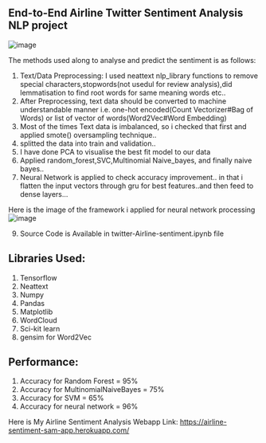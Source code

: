 ## End-to-End Airline Twitter Sentiment Analysis NLP project

![image](https://user-images.githubusercontent.com/73512374/179816831-54755849-97ac-4f9c-8083-2d240ca4e48a.png)

The methods used along to analyse and predict the sentiment is as follows:
1. Text/Data Preprocessing: I used neattext nlp_library functions to remove special characters,stopwords(not usedul for review analysis),did lemmatisation to find root words for same meaning words etc..
2. After Preprocessing, text data should be converted to machine understandable manner i.e. one-hot encoded(Count Vectorizer#Bag of Words) or list of vector of words(Word2Vec#Word Embedding) 
3. Most of the times Text data is imbalanced, so i checked that first and applied smote() oversampling technique..
4. splitted the data into train and validation..
5. I have done PCA to visualise the best fit model to our data
6. Applied random_forest,SVC,Multinomial Naive_bayes, and finally naive bayes..
7. Neural Network is applied to check accuracy improvement.. in that i flatten the input vectors through gru for best features..and then feed to dense layers...



Here is the image of the framework i applied for neural network processing
![image](https://user-images.githubusercontent.com/73512374/136689327-c3a2461f-9cf8-48d5-b273-e5ea5993bf55.png)

9. Source Code is Available in twitter-Airline-sentiment.ipynb file

## Libraries Used:
1. Tensorflow
2. Neattext
3. Numpy
4. Pandas
5. Matplotlib
6. WordCloud
7. Sci-kit learn
8. gensim for Word2Vec

## Performance:
1. Accuracy for Random Forest         = 95%
2. Accuracy for MultinomialNaiveBayes = 75%
3. Accuracy for SVM                   = 65%
4. Accuracy for neural network        = 96%


Here is My Airline Sentiment Analysis Webapp Link:
https://airline-sentiment-sam-app.herokuapp.com/

